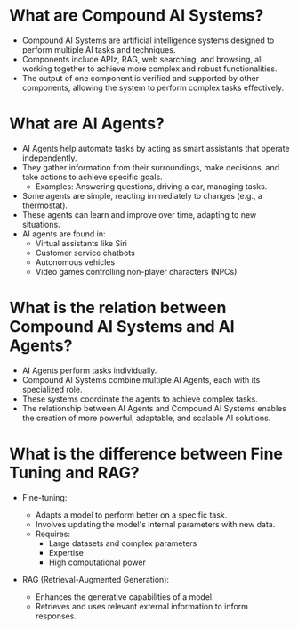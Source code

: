 # What are Compound AI Systems?

- Compound AI Systems are artificial intelligence systems designed to perform multiple AI tasks and techniques.
- Components include APIz, RAG, web searching, and browsing, all working together to achieve more complex and robust functionalities.
- The output of one component is verified and supported by other components, allowing the system to perform complex tasks effectively.

# What are AI Agents?

- AI Agents help automate tasks by acting as smart assistants that operate independently.
- They gather information from their surroundings, make decisions, and take actions to achieve specific goals.
  - Examples: Answering questions, driving a car, managing tasks.
- Some agents are simple, reacting immediately to changes (e.g., a thermostat).
- These agents can learn and improve over time, adapting to new situations.
- AI agents are found in:
  - Virtual assistants like Siri
  - Customer service chatbots
  - Autonomous vehicles
  - Video games controlling non-player characters (NPCs)

# What is the relation between Compound AI Systems and AI Agents?

- AI Agents perform tasks individually.
- Compound AI Systems combine multiple AI Agents, each with its specialized role.
- These systems coordinate the agents to achieve complex tasks.
- The relationship between AI Agents and Compound AI Systems enables the creation of more powerful, adaptable, and scalable AI solutions.

# What is the difference between Fine Tuning and RAG?

- Fine-tuning:
  - Adapts a model to perform better on a specific task.
  - Involves updating the model's internal parameters with new data.
  - Requires:
    * Large datasets and complex parameters
    * Expertise
    * High computational power

- RAG (Retrieval-Augmented Generation):
  - Enhances the generative capabilities of a model.
  - Retrieves and uses relevant external information to inform responses.
